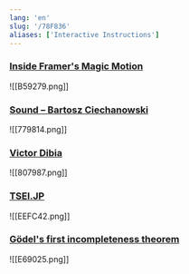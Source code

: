 ```yaml
---
lang: 'en'
slug: '/78F836'
aliases: ['Interactive Instructions']
---
```


### [Inside Framer's Magic Motion](https://www.nan.fyi/magic-motion)

![[B59279.png]]

### [Sound – Bartosz Ciechanowski](https://ciechanow.ski/sound/)

![[779814.png]]

### [Victor Dibia](https://victordibia.com/)

![[807987.png]]

### [TSEI.JP](https://tsei.jp/)

![[EEFC42.png]]

### [Gödel's first incompleteness theorem](https://tigyog.app/d/H7XOvXvC_x/r/goedel-s-first-incompleteness-theorem)

![[E69025.png]]
